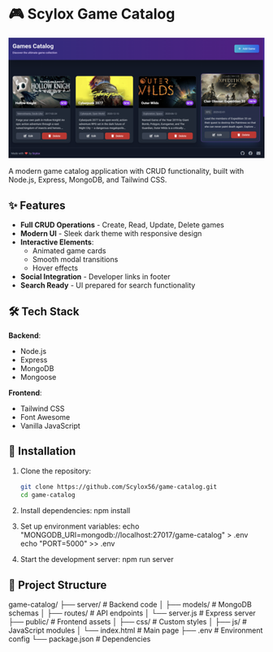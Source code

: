 # 🎮 Scylox Game Catalog

![Project Screenshot](/screenshot.png)

A modern game catalog application with CRUD functionality, built with Node.js, Express, MongoDB, and Tailwind CSS.

## ✨ Features

- **Full CRUD Operations** - Create, Read, Update, Delete games
- **Modern UI** - Sleek dark theme with responsive design
- **Interactive Elements**:
  - Animated game cards
  - Smooth modal transitions
  - Hover effects
- **Social Integration** - Developer links in footer
- **Search Ready** - UI prepared for search functionality

## 🛠️ Tech Stack

**Backend**:
- Node.js
- Express
- MongoDB
- Mongoose

**Frontend**:
- Tailwind CSS
- Font Awesome
- Vanilla JavaScript

## 🚀 Installation

1. Clone the repository:
   ```bash
   git clone https://github.com/Scylox56/game-catalog.git
   cd game-catalog
2. Install dependencies:
    npm install
   
3. Set up environment variables:
    echo "MONGODB_URI=mongodb://localhost:27017/game-catalog" > .env
    echo "PORT=5000" >> .env

4. Start the development server:
    npm run server

## 📂 Project Structure

game-catalog/ 
├── server/           # Backend code
│   ├── models/       # MongoDB schemas
│   ├── routes/       # API endpoints
│   └── server.js     # Express server
├── public/           # Frontend assets
│   ├── css/          # Custom styles
│   ├── js/           # JavaScript modules
│   └── index.html    # Main page
├── .env              # Environment config
└── package.json      # Dependencies   


